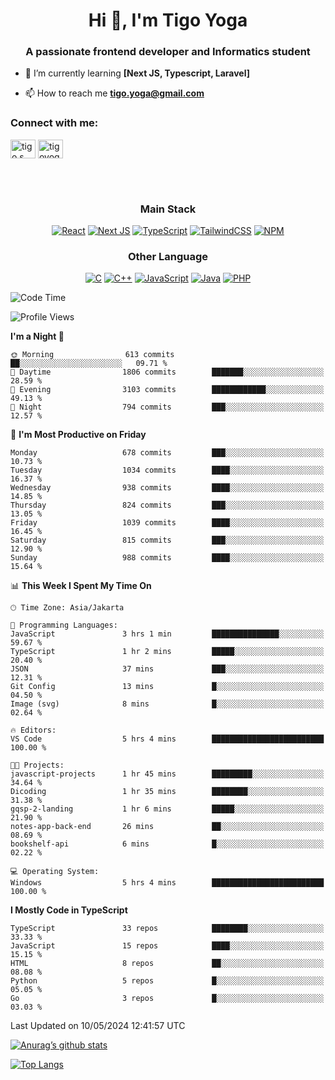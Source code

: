 <h1 align="center">Hi 👋, I'm Tigo Yoga</h1>
<h3 align="center">A passionate frontend developer and Informatics student</h3>

- 🌱 I’m currently learning **[Next JS, Typescript, Laravel]**

- 📫 How to reach me **tigo.yoga@gmail.com**

<h3 align="left">Connect with me:</h3>
<p align="left">
<a href="https://linkedin.com/in/tigo s yoga" target="blank"><img align="center" src="https://raw.githubusercontent.com/rahuldkjain/github-profile-readme-generator/master/src/images/icons/Social/linked-in-alt.svg" alt="tigo s yoga" height="30" width="40" /></a>
<a href="https://instagram.com/tigoyoga" target="blank"><img align="center" src="https://raw.githubusercontent.com/rahuldkjain/github-profile-readme-generator/master/src/images/icons/Social/instagram.svg" alt="tigoyoga" height="30" width="40" /></a>
</p>

<br/>
<br/>

<h3 align="center">Main Stack</h3>
<div align="center">
  
  <a href="">![React](https://img.shields.io/badge/react-%2320232a.svg?style=for-the-badge&logo=react&logoColor=%2361DAFB)</a>
  <a href="">![Next JS](https://img.shields.io/badge/Next-black?style=for-the-badge&logo=next.js&logoColor=white)</a>
   <a href="">![TypeScript](https://img.shields.io/badge/typescript-%23007ACC.svg?style=for-the-badge&logo=typescript&logoColor=white)</a>
  <a href="">![TailwindCSS](https://img.shields.io/badge/tailwindcss-%2338B2AC.svg?style=for-the-badge&logo=tailwind-css&logoColor=white)</a>
  <a href="">![NPM](https://img.shields.io/badge/NPM-%23000000.svg?style=for-the-badge&logo=npm&logoColor=white)</a>
</div>
<h3 align="center">Other Language</h3>
<div align="center">
  
  <a href="">![C](https://img.shields.io/badge/c-%2300599C.svg?style=for-the-badge&logo=c&logoColor=white)</a>
  <a href="">![C++](https://img.shields.io/badge/c++-%2300599C.svg?style=for-the-badge&logo=c%2B%2B&logoColor=white)</a>
  <a href="">![JavaScript](https://img.shields.io/badge/javascript-%23323330.svg?style=for-the-badge&logo=javascript&logoColor=%23F7DF1E)</a>
  <a href="">![Java](https://img.shields.io/badge/java-%23ED8B00.svg?style=for-the-badge&logo=java&logoColor=white)</a>
  <a href="">![PHP](https://img.shields.io/badge/php-%23777BB4.svg?style=for-the-badge&logo=php&logoColor=white)</a>
</div>

<!--START_SECTION:waka-->
![Code Time](http://img.shields.io/badge/Code%20Time-856%20hrs%2055%20mins-blue)

![Profile Views](http://img.shields.io/badge/Profile%20Views-0-blue)

**I'm a Night 🦉** 

```text
🌞 Morning                613 commits         ██░░░░░░░░░░░░░░░░░░░░░░░   09.71 % 
🌆 Daytime                1806 commits        ███████░░░░░░░░░░░░░░░░░░   28.59 % 
🌃 Evening                3103 commits        ████████████░░░░░░░░░░░░░   49.13 % 
🌙 Night                  794 commits         ███░░░░░░░░░░░░░░░░░░░░░░   12.57 % 
```
📅 **I'm Most Productive on Friday** 

```text
Monday                   678 commits         ███░░░░░░░░░░░░░░░░░░░░░░   10.73 % 
Tuesday                  1034 commits        ████░░░░░░░░░░░░░░░░░░░░░   16.37 % 
Wednesday                938 commits         ████░░░░░░░░░░░░░░░░░░░░░   14.85 % 
Thursday                 824 commits         ███░░░░░░░░░░░░░░░░░░░░░░   13.05 % 
Friday                   1039 commits        ████░░░░░░░░░░░░░░░░░░░░░   16.45 % 
Saturday                 815 commits         ███░░░░░░░░░░░░░░░░░░░░░░   12.90 % 
Sunday                   988 commits         ████░░░░░░░░░░░░░░░░░░░░░   15.64 % 
```


📊 **This Week I Spent My Time On** 

```text
🕑︎ Time Zone: Asia/Jakarta

💬 Programming Languages: 
JavaScript               3 hrs 1 min         ███████████████░░░░░░░░░░   59.67 % 
TypeScript               1 hr 2 mins         █████░░░░░░░░░░░░░░░░░░░░   20.40 % 
JSON                     37 mins             ███░░░░░░░░░░░░░░░░░░░░░░   12.31 % 
Git Config               13 mins             █░░░░░░░░░░░░░░░░░░░░░░░░   04.50 % 
Image (svg)              8 mins              █░░░░░░░░░░░░░░░░░░░░░░░░   02.64 % 

🔥 Editors: 
VS Code                  5 hrs 4 mins        █████████████████████████   100.00 % 

🐱‍💻 Projects: 
javascript-projects      1 hr 45 mins        █████████░░░░░░░░░░░░░░░░   34.64 % 
Dicoding                 1 hr 35 mins        ████████░░░░░░░░░░░░░░░░░   31.38 % 
gqsp-2-landing           1 hr 6 mins         █████░░░░░░░░░░░░░░░░░░░░   21.90 % 
notes-app-back-end       26 mins             ██░░░░░░░░░░░░░░░░░░░░░░░   08.69 % 
bookshelf-api            6 mins              █░░░░░░░░░░░░░░░░░░░░░░░░   02.22 % 

💻 Operating System: 
Windows                  5 hrs 4 mins        █████████████████████████   100.00 % 
```

**I Mostly Code in TypeScript** 

```text
TypeScript               33 repos            ████████░░░░░░░░░░░░░░░░░   33.33 % 
JavaScript               15 repos            ████░░░░░░░░░░░░░░░░░░░░░   15.15 % 
HTML                     8 repos             ██░░░░░░░░░░░░░░░░░░░░░░░   08.08 % 
Python                   5 repos             █░░░░░░░░░░░░░░░░░░░░░░░░   05.05 % 
Go                       3 repos             █░░░░░░░░░░░░░░░░░░░░░░░░   03.03 % 
```




 Last Updated on 10/05/2024 12:41:57 UTC
<!--END_SECTION:waka-->

[![Anurag’s github stats](https://github-readme-stats.vercel.app/api?username=tigoyoga)](https://github.com/tigoyoga)

[![Top Langs](https://github-readme-stats.vercel.app/api/top-langs/?username=tigoyoga&layout=compact)](https://github.com/tigoyoga)
